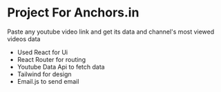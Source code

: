 # Project For Anchors.in

Paste any youtube video link and get its data and channel's most viewed videos data

- Used React for Ui
- React Router for routing
- Youtube Data Api to fetch data
- Tailwind for design
- Email.js to send email
